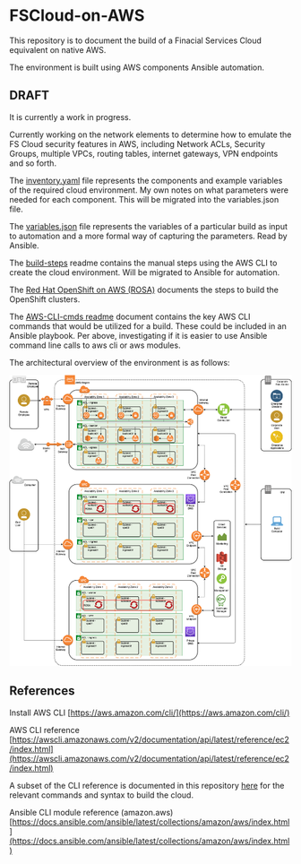 # FSCloud-on-AWS
 This repository is to document the build of a Finacial Services Cloud equivalent on native AWS.

 The environment is built using AWS components Ansible automation.

 ## DRAFT
 It is currently a work in progress.

 Currently working on the network elements to determine how to emulate the FS Cloud security features in AWS, including Network ACLs, Security Groups, multiple VPCs, routing tables, internet gateways, VPN endpoints and so forth.

 The [inventory.yaml](inventory.yaml) file represents the components and example variables of the required cloud environment. My own notes on what parameters were needed for each component. This will be migrated into the variables.json file.

 The [variables.json](variables.json) file represents the variables of a particular build as input to automation and a more formal way of capturing the parameters. Read by Ansible.

 The [build-steps](build-steps.md) readme contains the manual steps using the AWS CLI to create the cloud environment. Will be migrated to Ansible for automation.

 The [Red Hat OpenShift on AWS (ROSA)](ROSA-cluster.md) documents the steps to build the OpenShift clusters. 

 The [AWS-CLI-cmds readme](AWS-CLI-cmds.md) document contains the key AWS CLI commands that would be utilized for a build. These could be included in an Ansible playbook. Per above, investigating if it is easier to use Ansible command line calls to aws cli or aws modules.

 The architectural overview of the environment is as follows:

![Architecture Overview](./static/FS-Cloud-on-AWS.png)

## References

Install AWS CLI [https://aws.amazon.com/cli/](https://aws.amazon.com/cli/)

AWS CLI reference [https://awscli.amazonaws.com/v2/documentation/api/latest/reference/ec2/index.html](https://awscli.amazonaws.com/v2/documentation/api/latest/reference/ec2/index.html)

A subset of the CLI reference is documented in this repository [here](AWS-CLI-cmds.md) for the relevant commands and syntax to build the cloud.

Ansible CLI module reference (amazon.aws) [https://docs.ansible.com/ansible/latest/collections/amazon/aws/index.html](https://docs.ansible.com/ansible/latest/collections/amazon/aws/index.html)
